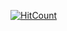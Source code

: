 
[![HitCount](http://hits.dwyl.io/austinleath/r6rcbot.svg)](http://hits.dwyl.io/austinleath/r6rcbot)
